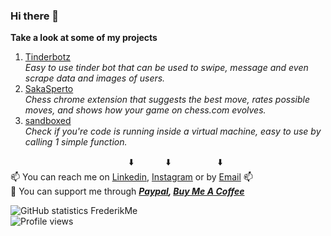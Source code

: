### Hi there 👋
**Take a look at some of my projects**</br>
1. [Tinderbotz](https://github.com/frederikme/TinderBotz)</br>
*Easy to use tinder bot that can be used to swipe, message and even scrape data and images of users.*</br>
2. [SakaSperto](https://chrome.google.com/webstore/detail/sakasperto-your-personal/mlgljdckfpichffpmnncmfdnednkgeib?hl=en)</br>
*Chess chrome extension that suggests the best move, rates possible moves, and shows how your game on chess.com evolves.*</br>
3. [sandboxed](https://github.com/frederikme/sandbox-evasion)</br>
*Check if you're code is running inside a virtual machine, easy to use by calling 1 simple function.*</br>


&nbsp;&nbsp;&nbsp;&nbsp;&nbsp;&nbsp;&nbsp;&nbsp;&nbsp;&nbsp;&nbsp;&nbsp;&nbsp;&nbsp;&nbsp;&nbsp;&nbsp;&nbsp;&nbsp;&nbsp;&nbsp;&nbsp;&nbsp;&nbsp;&nbsp;&nbsp;&nbsp;&nbsp;&nbsp;&nbsp;&nbsp;&nbsp;&nbsp;&nbsp;&nbsp;&nbsp;&nbsp;&nbsp;&nbsp;&nbsp;&nbsp;&nbsp;&nbsp;&nbsp;&nbsp;&nbsp;&nbsp;&nbsp;⬇️ &nbsp;&nbsp;&nbsp;&nbsp;&nbsp;&nbsp;&nbsp;&nbsp;&nbsp;&nbsp;&nbsp;&nbsp;⬇️
&nbsp;&nbsp;&nbsp;&nbsp;&nbsp;&nbsp;&nbsp;&nbsp;&nbsp;&nbsp;&nbsp;&nbsp;&nbsp;&nbsp;&nbsp;&nbsp;&nbsp;&nbsp;⬇️</br>
📫 You can reach me on [Linkedin](https://www.linkedin.com/in/frederikmees/), [Instagram](https://www.instagram.com/fredjemees/) or by [Email](mailto:frederik.mees@gmail.com) 📫</br>
💸 You can support me through ***[Paypal](https://paypal.me/frederikmees), [Buy Me A Coffee](https://www.buymeacoffee.com/frederikme)***

![GitHub statistics FrederikMe](https://github-readme-stats.vercel.app/api?username=frederikme&show_icons=true)</br>
![Profile views](https://gpvc.arturio.dev/frederikme)  
